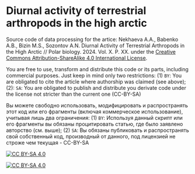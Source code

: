 # Diurnal activity of terrestrial arthropods in the high arctic

Source code of data processing for the artice: Nekhaeva A.A., Babenko A.B., Bizin M.S., Sozontov A.N. Diurnal Activity of Terrestrial Arthropods in the High Arctic // Polar biology. 2024. Vol. X. P. XX. under the [Creative Commons Attribution-ShareAlike 4.0 International License][cc-by-sa]. 

You are free to use, transform and distribute this code or its parts, including commercial purposes. Just keep in mind only two restrictions: (1) `BY`: You are obligated to cite the article where authorship was claimed (see above); (2): `SA`: You are obligated to publish and distribute you derivate code under the license not stricter than the current one (CC-BY-SA)

Вы можете свободно использовать, модифицировать и распространять этот код или его фрагменты (включая коммерческое использование), учитывая лишь два ограничения: (1) `BY`: Используя данный скрипт или его фрагменты вы обязаны процитировать cтатью, где было заявлено авторство (см. выше); (2) `SA`: Вы обязаны публиковать и распространять свой собственный код, производный от данного, под лицензией не строже чем текущая - СС-BY-SA



[![CC BY-SA 4.0][cc-by-sa-shield]][cc-by-sa]

[![CC BY-SA 4.0][cc-by-sa-image]][cc-by-sa]

[cc-by-sa]: http://creativecommons.org/licenses/by-sa/4.0/
[cc-by-sa-image]: https://licensebuttons.net/l/by-sa/4.0/88x31.png
[cc-by-sa-shield]: https://img.shields.io/badge/License-CC%20BY--SA%204.0-lightgrey.svg
